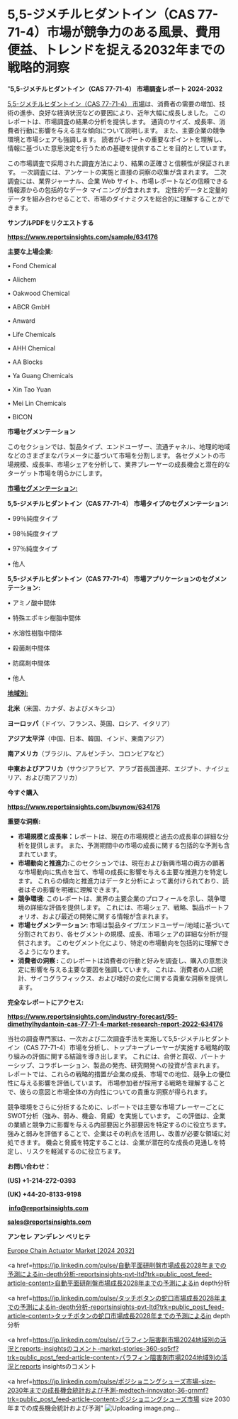 # 5,5-ジメチルヒダントイン（CAS 77-71-4）市場が競争力のある風景、費用便益、トレンドを捉える2032年までの戦略的洞察

"<strong>5,5-ジメチルヒダントイン（CAS 77-71-4） 市場調査レポート 2024-2032</strong>

<a href=https://www.reportsinsights.com/sample/634176>5,5-ジメチルヒダントイン（CAS 77-71-4） 市場</a>は、消費者の需要の増加、技術の進歩、良好な経済状況などの要因により、近年大幅に成長しました。 このレポートは、市場調査の結果の分析を提供します。 通貨のサイズ、成長率、消費者行動に影響を与える主な傾向について説明します。 また、主要企業の競争環境と市場シェアも強調します。 読者がレポートの重要なポイントを理解し、情報に基づいた意思決定を行うための基礎を提供することを目的としています。

この市場調査で採用された調査方法により、結果の正確さと信頼性が保証されます。 一次調査には、アンケートの実施と直接の洞察の収集が含まれます。 二次調査には、業界ジャーナル、企業 Web サイト、市場レポートなどの信頼できる情報源からの包括的なデータ マイニングが含まれます。 定性的データと定量的データを組み合わせることで、市場のダイナミクスを総合的に理解することができます。

<strong><b>サンプルPDFをリクエストする</b></strong>

<a href=https://www.reportsinsights.com/sample/634176><strong><u>https://www.reportsinsights.com/sample/634176</u></strong></a>

<strong>主要な上場企業:</strong>

• Fond Chemical

• Alichem

• Oakwood Chemical

• ABCR GmbH

• Anward

• Life Chemicals

• AHH Chemical

• AA Blocks

• Ya Guang Chemicals

• Xin Tao Yuan

• Mei Lin Chemicals

• BICON

<strong>市場セグメンテーション</strong>

このセクションでは、製品タイプ、エンドユーザー、流通チャネル、地理的地域などのさまざまなパラメータに基づいて市場を分割します。 各セグメントの市場規模、成長率、市場シェアを分析して、業界プレーヤーの成長機会と潜在的なターゲット市場を明らかにします。

<strong><u>市場セグメンテーション</u></strong><strong><u>:</u></strong>

<strong>5,5-ジメチルヒダントイン（CAS 77-71-4） 市場タイプのセグメンテーション:</strong>

• 99％純度タイプ

• 98％純度タイプ

• 97％純度タイプ

• 他人

<strong>5,5-ジメチルヒダントイン（CAS 77-71-4） 市場アプリケーションのセグメンテーション:</strong>

• アミノ酸中間体

• 特殊エポキシ樹脂中間体

• 水溶性樹脂中間体

• 殺菌剤中間体

• 防腐剤中間体

• 他人

<strong><u>地域別</u></strong><strong><u>:</u></strong>

<strong>北米</strong>（米国、カナダ、およびメキシコ）

<strong>ヨーロッパ</strong>（ドイツ、フランス、英国、ロシア、イタリア）

<strong>アジア太平洋</strong>（中国、日本、韓国、インド、東南アジア）

<strong>南アメリカ</strong>（ブラジル、アルゼンチン、コロンビアなど）

<strong>中東およびアフリカ</strong>（サウジアラビア、アラブ首長国連邦、エジプト、ナイジェリア、および南アフリカ）

<strong>今すぐ購入</strong>

<a href=https://www.reportsinsights.com/buynow/634176><strong><u>https://www.reportsinsights.com/buynow/634176</u></strong></a>

<strong>重要な洞察:</strong>
<ul>
  <li><strong>市場規模と成長率：</strong>レポートは、現在の市場規模と過去の成長率の詳細な分析を提供します。 また、予測期間中の市場の成長に関する包括的な予測も含まれています。</li>
  <li><strong>市場動向と推進力:</strong>このセクションでは、現在および新興市場の両方の顕著な市場動向に焦点を当て、市場の成長に影響を与える主要な推進力を特定します。 これらの傾向と推進力はデータと分析によって裏付けられており、読者はその影響を明確に理解できます。</li>
  <li><strong>競争環境</strong>: このレポートは、業界の主要企業のプロフィールを示し、競争環境の詳細な評価を提供します。 これには、市場シェア、戦略、製品ポートフォリオ、および最近の開発に関する情報が含まれます。</li>
  <li><strong>市場セグメンテーション: </strong>市場は製品タイプ/エンドユーザー/地域に基づいて分割されており、各セグメントの規模、成長、市場シェアの詳細な分析が提供されます。 このセグメント化により、特定の市場動向を包括的に理解できるようになります。</li>
  <li><strong>消費者の洞察 : </strong>このレポートは消費者の行動と好みを調査し、購入の意思決定に影響を与える主要な要因を強調しています。 これは、消費者の人口統計、サイコグラフィックス、および嗜好の変化に関する貴重な洞察を提供します。</li>
</ul>
<strong>完全なレポートにアクセス:</strong>

<a href=https://www.reportsinsights.com/industry-forecast/55-dimethylhydantoin-cas-77-71-4-market-research-report-2022-634176><strong><u><b>https://www.reportsinsights.com/industry-forecast/55-dimethylhydantoin-cas-77-71-4-market-research-report-2022-634176</b></u></strong></a>

当社の調査専門家は、一次および二次調査手法を実施して5,5-ジメチルヒダントイン（CAS 77-71-4）市場を分析し、トップキープレーヤーが実施する戦略的取り組みの評価に関する結論を導き出します。 これには、合併と買収、パートナーシップ、コラボレーション、製品の発売、研究開発への投資が含まれます。 レポートでは、これらの戦略的措置が企業の成長、市場での地位、競争上の優位性に与える影響を評価しています。 市場参加者が採用する戦略を理解することで、彼らの意図と市場全体の方向性についての貴重な洞察が得られます。

競争環境をさらに分析するために、レポートでは主要な市場プレーヤーごとにSWOT分析（強み、弱み、機会、脅威）を実施しています。 この評価は、企業の業績と競争力に影響を与える内部要因と外部要因を特定するのに役立ちます。 強みと弱みを評価することで、企業はその利点を活用し、改善が必要な領域に対処できます。 機会と脅威を特定することは、企業が潜在的な成長の見通しを特定し、リスクを軽減するのに役立ちます。

<strong>お問い合わせ：</strong>

<strong>(US) +1-214-272-0393</strong>

<strong>(UK) +44-20-8133-9198</strong>

<strong> </strong><a href=info@reportsinsights.com><strong><u>info@reportsinsights.com</u></strong></a>

<a href=sales@reportsinsights.com><strong><u>sales@reportsinsights.com</u></strong></a>

<strong>アンセレ アンデレン ベリヒテ</strong>

<a href=https://www.linkedin.com/pulse/europe-chain-actuator-market-cagr-key-insights-devif/>Europe Chain Actuator Market [2024 2032]</a>

<a href=https://jp.linkedin.com/pulse/自動平面研削盤市場成長2028年までの予測によるin-depth分析-reportsinsights-pvt-ltd?trk=public_post_feed-article-content>自動平面研削盤市場成長2028年までの予測によるin depth分析</a>

<a href=https://jp.linkedin.com/pulse/タッチボタンの蛇口市場成長2028年までの予測によるin-depth分析-reportsinsights-pvt-ltd?trk=public_post_feed-article-content>タッチボタンの蛇口市場成長2028年までの予測によるin depth分析</a>

<a href=https://jp.linkedin.com/pulse/パラフィン阻害剤市場2024地域別の活況とreports-insightsのコメント-market-stories-360-sq5rf?trk=public_post_feed-article-content>パラフィン阻害剤市場2024地域別の活況とreports insightsのコメント</a>

<a href=https://jp.linkedin.com/pulse/ポジショニングシューズ市場-size-2030年までの成長機会統計および予測-medtech-innovator-36-grnmf?trk=public_post_feed-article-content>ポジショニングシューズ市場 size 2030年までの成長機会統計および予測</a>"
![Uploading image.png…]()
